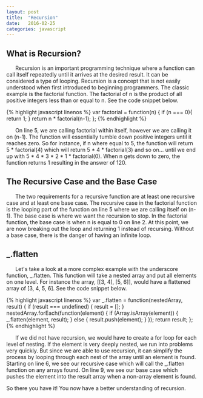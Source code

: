 ```yaml
---
layout: post
title:  "Recursion"
date:   2016-02-25
categories: javascript
---
```


What is Recursion?
---
&nbsp;&nbsp;&nbsp;&nbsp;&nbsp;&nbsp;Recursion is an important programming technique where a function can call itself repeatedly until it arrives at the desired result. It can be considered a type of looping. Recursion is a concept that is not easily understood when first introduced to beginning programmers. The classic example is the factorial function. The factorial of n is the product of all positive integers less than or equal to n. See the code snippet below.

{% highlight javascript linenos %}
var factorial = function(n) {
  if (n === 0){
    return 1;
  }
  return n * factorial(n-1);
};
{% endhighlight %}

&nbsp;&nbsp;&nbsp;&nbsp;&nbsp;&nbsp;On line 5, we are calling factorial within itself, however we are calling it on (n-1). The function will essentially tumble down positive integers until it reaches zero. So for instance, if n where equal to 5, the function will return 5 * factorial(4) which will return 5 * 4 * factorial(3) and so on... until we end up with 5 * 4 * 3 * 2 * 1 * factorial(0). When n gets down to zero, the function returns 1 resulting in the answer of 120.

The Recursive Case and the Base Case
---
&nbsp;&nbsp;&nbsp;&nbsp;&nbsp;&nbsp;The two requirements for a recursive function are at least one recursive case and at least one base case. The recursive case in the factorial function is the looping part of the function on line 5 where we are calling itself on (n-1). The base case is where we want the recursion to stop. In the factorial function, the base case is when n is equal to 0 on line 2. At this point, we are now breaking out the loop and returning 1 instead of recursing. Without a base case, there is the danger of having an infinite loop.

_.flatten
---
&nbsp;&nbsp;&nbsp;&nbsp;&nbsp;&nbsp;Let's take a look at a more complex example with the underscore function, _.flatten. This function will take a nested array and put all elements on one level. For instance the array, [[3, 4], [5, 6]], would have a flattened array of [3, 4, 5, 6]. See the code snippet below.

{% highlight javascript linenos %}
var _.flatten = function(nestedArray, result) {
  if (result === undefined) {
    result = [];
  } 
  nestedArray.forEach(function(element) {
    if (Array.isArray(element)) {
      _.flatten(element, result);
    } else {
      result.push(element);
    }
  });
  return result;
};
  {% endhighlight %}

&nbsp;&nbsp;&nbsp;&nbsp;&nbsp;&nbsp;If we did not have recursion, we would have to create a for loop for each level of nesting. If the element is very deeply nested, we run into problems very quickly. But since we are able to use recursion, it can simplify the process by looping through each nest of the array until an element is found. Starting on line 6, we see our recursive case which will call the _.flatten function on any arrays found. On line 9, we see our base case which pushes the element into the result array when a non-array element is found.  

So there you have it! You now have a better understanding of recursion.